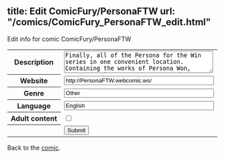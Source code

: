 title: Edit ComicFury/PersonaFTW
url: "/comics/ComicFury_PersonaFTW_edit.html"
---
Edit info for comic ComicFury/PersonaFTW

<form name="comic" action="http://gaepostmail.appspot.com/comic/" method="post">
<table class="comicinfo">
<tr>
<th>Description</th><td><textarea name="description" cols="40" rows="3">Finally, all of the Persona for the Win series in one convenient location. Containing the works of Persona Won, Persona 2 Win, Persona 3 FTW, and Persona 4TW. Now obviously as parody comics, all of the works do contain spoilers of their respective games. Read at your own risk.</textarea></td>
</tr>
<tr>
<th>Website</th><td><input type="text" name="url" value="http://PersonaFTW.webcomic.ws/" size="40"/></td>
</tr>
<tr>
<th>Genre</th><td><input type="text" name="genre" value="Other" size="40"/></td>
</tr>
<tr>
<th>Language</th><td><input type="text" name="language" value="English" size="40"/></td>
</tr>
<tr>
<th>Adult content</th><td><input type="checkbox" name="adult" value="adult" /></td>
</tr>
<tr>
<th></th><td>
<input type="hidden" name="comic" value="ComicFury_PersonaFTW" />
<input type="submit" name="submit" value="Submit" />
</td>
</tr>
</table>
</form>

Back to the [comic](ComicFury_PersonaFTW.html).
